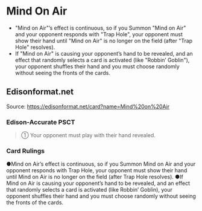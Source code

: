 # Mind On Air

*   "Mind on Air"’s effect is continuous, so if you Summon "Mind on Air" and your opponent responds with "Trap Hole", your opponent must show their hand until "Mind on Air" is no longer on the field (after "Trap Hole" resolves).
*   If "Mind on Air" is causing your opponent’s hand to be revealed, and an effect that randomly selects a card is activated (like "Robbin’ Goblin"), your opponent shuffles their hand and you must choose randomly without seeing the fronts of the cards.

## Edisonformat.net

Source: https://edisonformat.net/card?name=Mind%20on%20Air

### Edison-Accurate PSCT

> ① Your opponent must play with their hand revealed.

### Card Rulings

●Mind on Air’s effect is continuous, so if you Summon Mind on Air and your opponent responds with Trap Hole, your opponent must show their hand until Mind on Air is no longer on the field (after Trap Hole resolves).
●If Mind on Air is causing your opponent’s hand to be revealed, and an effect that randomly selects a card is activated (like Robbin’ Goblin), your opponent shuffles their hand and you must choose randomly without seeing the fronts of the cards.
            
